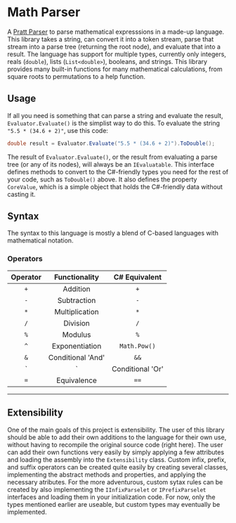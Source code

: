 # Math Parser
A [Pratt Parser](http://journal.stuffwithstuff.com/2011/03/19/pratt-parsers-expression-parsing-made-easy/) to parse mathematical expresssions in a made-up language. This library takes a string, can convert it into a token stream, parse that stream into a parse tree (returning the root node), and evaluate that into a result. The language has support for multiple types, currently only integers, reals (`double`), lists (`List<double>`), booleans, and strings. This library provides many built-in functions for many mathematical calculations, from square roots to permutations to a help function.

## Usage
If all you need is something that can parse a string and evaluate the result, `Evaluator.Evaluate()` is the simplist way to do this. To evaluate the string `"5.5 * (34.6 + 2)"`, use this code:
```csharp
double result = Evaluator.Evaluate("5.5 * (34.6 + 2)").ToDouble();
```
The result of `Evaluator.Evaluate()`, or the result from evaluating a parse tree (or any of its nodes), will always be an `IEvaluatable`. This interface defines methods to convert to the C#-friendly types you need for the rest of your code, such as `ToDouble()` above. It also defines the property `CoreValue`, which is a simple object that holds the C#-friendly data without casting it.

## Syntax
The syntax to this language is mostly a blend of C-based languages with mathematical notation.

### Operators
| Operator | Functionality | C# Equivalent |
|:--------:|:-------------:|:-------------:|
| `+` | Addition | `+` |
| `-` | Subtraction | `-` |
| `*` | Multiplication | `*` |
| `/` | Division | `/` |
| `%` | Modulus | `%` |
| `^` | Exponentiation | `Math.Pow()` |
| `&` | Conditional 'And' | `&&` |
| `|` | Conditional 'Or' | `||` |
| `=` | Equivalence | `==` |

---

## Extensibility
One of the main goals of this project is extensibility. The user of this library should be able to add their own additions to the language for their own use, without having to recompile the original source code (right here). The user can add their own functions very easily by simply applying a few attributes and loading the assembly into the `Extensibility` class. Custom infix, prefix, and suffix operators can be created quite easily by creating several classes, implementing the abstract methods and properties, and applying the necessary atributes. For the more adventurous, custom sytax rules can be created by also implementing the `IInfixParselet` or `IPrefixParselet` interfaces and loading them in your initialization code. For now, only the types mentioned earlier are useable, but custom types may eventually be implemented.
